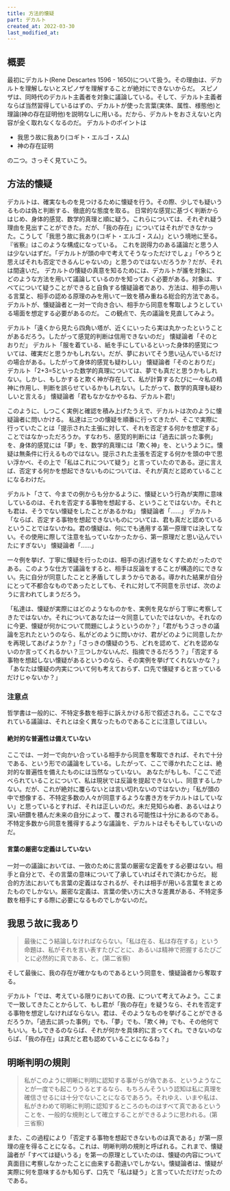```yaml
---
title: 方法的懐疑
part: デカルト
created_at: 2022-03-30
last_modified_at: 
---
```

## 概要

最初にデカルト(Rene Descartes 1596 - 1650)について扱う。その理由は、デカルトを理解しないとスピノザを理解することが絶対にできないからだ。
スピノザは、同時代のデカルト主義者を対象に議論している。そして、デカルト主義者ならば当然習得しているはずの、デカルトが使った言葉(実体、属性、様態他)と理論(神の存在証明他)を説明なしに用いる。だから、デカルトをおさえないと内容が全く取れなくなるのだ。
デカルトのポイントは

- 我思う故に我あり(コギト・エルゴ・スム)
- 神の存在証明

の二つ。さっそく見ていこう。

## 方法的懐疑

デカルトは、確実なものを見つけるために懐疑を行う。その際、少しでも疑いうるものは偽と判断する、徹底的な態度を取る。
日常的な感覚に基づく判断からはじめ、身体的感覚、数学的真理と順に疑う。これらについては、それぞれ疑う理由を見出すことができた。だが、「我の存在」についてはそれができなかった。こうして「我思う故に我あり(コギト・エルゴ・スム)」という境地に至る。『省察』はこのような構成になっている。
これを説得力のある議論だと思う人は少ないはずだ。「デカルトが頭の中で考えてそうなっただけでしょ」「やろうと思えばそれも否定できるんじゃないの」と思うのではないだろうか？だが、それは間違いだ。
デカルトの懐疑の真意を知るためには、デカルトが誰を対象に、どのような方法を用いて議論しているのかを知っておく必要がある。対象は、すべてについて疑うことができると自負する懐疑論者であり、方法は、相手の用いる言葉と、相手の認める原理のみを用いて一致を積み重ねる総合的方法である。デカルトが、懐疑論者と一対一で向き合い、相手から同意を奪取しようとしている場面を想定する必要があるのだ。
この観点で、先の議論を見直してみよう。

デカルト「遠くから見たら四角い塔が、近くにいったら実は丸かったということがあるだろう。したがって感覚的判断は信用できないのだ」
懐疑論者「そのとおりだ」
デカルト「服を着ている、紙を手にしているといった身体的感覚については、確実だと思うかもしれない。だが、夢においてそう思い込んでいるだけの場合がある。したがって身体的感覚も疑わしい」
懐疑論者「そのとおりだ」
デカルト「2+3=5といった数学的真理については、夢でも真だと思うかもしれない。しかし、もしかすると欺く神が存在して、私が計算するたびに一々私の精神に作用し、判断を誤らせているかもしれない。したがって、数学的真理も疑わしいと言える」
懐疑論者「君もなかなかやるね、デカルト君!」

このように、しつこく実例と確認を積み上げたうえで、デカルトは次のように懐疑論者に問いかける。
私達は三つの懐疑を順番に行ってきたが、そこで実際に行っていたことは「提示された主張に対して、それを否定する何かを想定する」ことではなかっただろうか。すなわち、感覚的判断には「過去に誤った事例」を、身体的感覚には「夢」を、数学的真理には「欺く神」を、というように。懐疑は無条件に行えるものではない。提示された主張を否定する何かを頭の中で思い浮かべ、その上で「私はこれについて疑う」と言っていたのである。逆に言えば、否定する何かを想起できないものについては、それが真だと認めていることになるわけだ。

デカルト「さて、今までの例からも分かるように、懐疑という行為が実際に意味しているのは、それを否定する事物を想起する、ということではないか。それとも君は、そうでない懐疑をしたことがあるかね」
懐疑論者「......」
デカルト「ならば、否定する事物を想起できないものについては、君も真だと認めているということではないかね。君の懐疑は、何にでも通用する第一原理では決してない。その使用に際して注意を払っていなかったから、第一原理だと思い込んでいたにすぎない」
懐疑論者「......」

一々例を挙げ、丁寧に懐疑を行ったのは、相手の逃げ道をなくすためだったのである。このような仕方で議論をすると、相手は反論をすることが構造的にできない。先に自分が同意したことと矛盾してしまうからである。導かれた結果が自分にとって不都合なものであったとしても、それに対して不同意を示せば、次のように言われてしまうだろう。

「私達は、懐疑が実際にはどのようなものかを、実例を見ながら丁寧に考察してきたではないか。それについてあなたは一々同意していたではないか。それなのに今更、懐疑が何かについて問題にしようというのか？」「君がもうさっきの議論を忘れたというのなら、私がどのように問いかけ、君がどのように同意したかを再現してあげようか？」「さっきの懐疑のうち、どれを認めて、どれを認めないのか言ってくれるかい？三つしかないんだ、指摘できるだろう？」「否定する事物を想起しない懐疑があるというのなら、その実例を挙げてくれないかな？」「あなたは懐疑の内実について何も考えておらず、口先で懐疑すると言っているだけじゃないか？」

### 注意点

哲学書は一般的に、不特定多数を相手に訴えかける形で叙述される。ここでなされている議論は、それとは全く異なったものであることに注意してほしい。

#### 絶対的な普遍性は備えていない

ここでは、一対一で向かい合っている相手から同意を奪取できれば、それで十分である、という形での議論をしている。したがって、ここで導かれたことは、絶対的な普遍性を備えたものには当然なっていない。
あなたがもしも、「ここで述べられていることについて、私は現状では反論を提起できないし、同意するしかない。だが、これが絶対に覆らないとは言い切れないのではないか」「私が頭の中で想像する、不特定多数の人々が同意するような書き方をデカルトはしていない」と思っているとすれば、それは正しいのだ。未だ見知らぬ者、あるいはより深い研鑽を積んだ未来の自分によって、覆される可能性は十分にあるのである。不特定多数から同意を獲得するような議論を、デカルトはそもそもしていないのだ。

#### 言葉の厳密な定義はしていない

一対一の議論においては、一致のために言葉の厳密な定義をする必要はない。相手と自分とで、その言葉の意味について了承していればそれで済むからだ。
総合的方法においても言葉の定義はなされるが、それは相手が用いる言葉をまとめたものでしかない。厳密な定義は、言葉の使い方に大きな差異がある、不特定多数を相手にする際に必要になるものでしかないのだ。

## 我思う故に我あり

>最後にこう結論しなければならない。「私は在る、私は存在する」という命題は、私がそれを言い表すたびごとに、あるいは精神で把握するたびごとに必然的に真である、と。(第二省察)

そして最後に、我の存在が確かなものであるという同意を、懐疑論者から奪取する。

デカルト「では、考えている限りにおいての我、について考えてみよう。ここまで一致してきたことからして、もし君が「我の存在」を疑うなら、それを否定する事物を想定しなければならない。君は、そのようなものを挙げることができるだろうか。「過去に誤った事例」でも、「夢」でも、「欺く神」でも、その他何でもいい。もしできるのならば、それが何かを具体的に言ってくれ。できないのならば、「我の存在」は真だと君も認めていることになるね？」

## 明晰判明の規則

>私がこのように明晰に判明に認知する事がらが偽である、というようなことが一度でも起こりうるとするなら、もちろんそういう認知は私に真理を確信させるには十分でないことになるであろう。それゆえ、いまや私は、私がきわめて明晰に判明に認知するところのものはすべて真であるということを、一般的な規則として確立することができるように思われる。(第三省察)

また、この過程により「否定する事物を想起できないものは真である」が第一原理の座を得ることになる。これは、明晰判明の規則と呼ばれる。これまで、懐疑論者が「すべては疑いうる」を第一の原理としていたのは、懐疑の内容について真面目に考察しなかったことに由来する勘違いでしかない。懐疑論者は、懐疑が実際に何を意味するかも知らず、口先で「私は疑う」と言っていただけだったのである。
